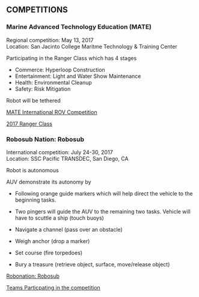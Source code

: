 ## COMPETITIONS 

### Marine Advanced Technology Education (MATE)  

Regional competition: May 13, 2017  
Location: San Jacinto College Maritme Technology & Training Center
 
 
Participating in the Ranger Class which has 4 stages 

- Commerce: Hyperloop Construction  
- Entertainment: Light and Water Show Maintenance
- Health: Environmental Cleanup  
- Safety: Risk Mitigation  

Robot will be tethered 

[MATE International ROV Competition](http://houston.marinetech2.org/)

[2017 Ranger Class ](http://www.marinetech.org/ranger_2017/)


### Robosub Nation: Robosub 

International competition: July 24-30, 2017  
Location: SSC Pacific TRANSDEC, San Diego, CA

Robot is autonomous 

AUV demonstrate its autonomy by 

- Following orange guide markers which will help direct the vehicle to the beginning tasks. 


- Two pingers will guide the AUV to the remaining two tasks. 
Vehicle will have to scuttle a ship (touch buoys)


- Navigate a channel (pass over an obstacle)


- Weigh anchor (drop a marker)


- Set course (fire torpedoes)


- Bury a treasure (retrieve object, surface, move/release object)

[Robonation: Robosub](http://www.robonation.org/competition/robosub)

[Teams Particpating in the competition](http://www.robonation.org/competition/robosub)



